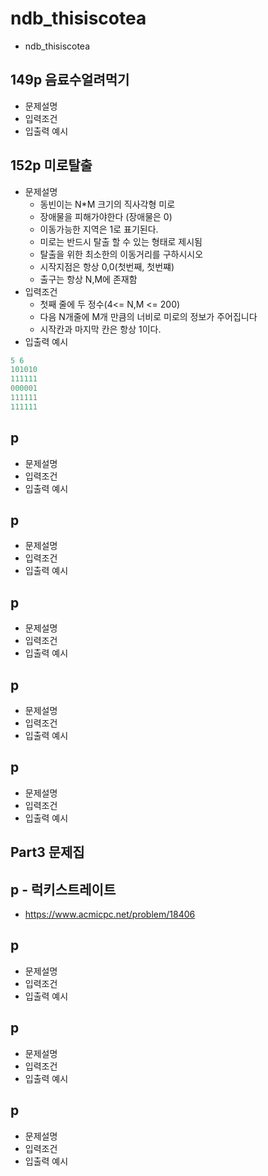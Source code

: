 # ndb_thisiscotea
- ndb_thisiscotea

## 149p 음료수얼려먹기
- 문제설명
- 입력조건
- 입출력 예시


## 152p 미로탈출
- 문제설명
  - 동빈이는 N*M 크기의 직사각형 미로
  - 장애물을 피해가야한다 (장애물은 0)
  - 이동가능한 지역은 1로 표기된다.
  - 미로는 반드시 탈출 할 수 있는 형태로 제시됨
  - 탈출을 위한 최소한의 이동거리를 구하시시오
  - 시작지점은 항상 0,0(첫번째, 첫번쨰)
  - 출구는 항상 N,M에 존재함
- 입력조건
  - 첫째 줄에 두 정수(4<= N,M <= 200)
  - 다음 N개줄에 M개 만큼의 너비로 미로의 정보가 주어집니다
  - 시작칸과 마지막 칸은 항상 1이다.
- 입출력 예시
```s
5 6
101010
111111
000001
111111
111111
```

## p
- 문제설명
- 입력조건
- 입출력 예시

## p
- 문제설명
- 입력조건
- 입출력 예시

## p
- 문제설명
- 입력조건
- 입출력 예시

## p
- 문제설명
- 입력조건
- 입출력 예시

## p
- 문제설명
- 입력조건
- 입출력 예시

## Part3 문제집

## p - 럭키스트레이트
- https://www.acmicpc.net/problem/18406


## p
- 문제설명
- 입력조건
- 입출력 예시

## p
- 문제설명
- 입력조건
- 입출력 예시

## p
- 문제설명
- 입력조건
- 입출력 예시


